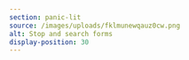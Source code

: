 ```yaml
---
section: panic-lit
source: /images/uploads/fklmunewqauz0cw.png
alt: Stop and search forms
display-position: 30
---
```

